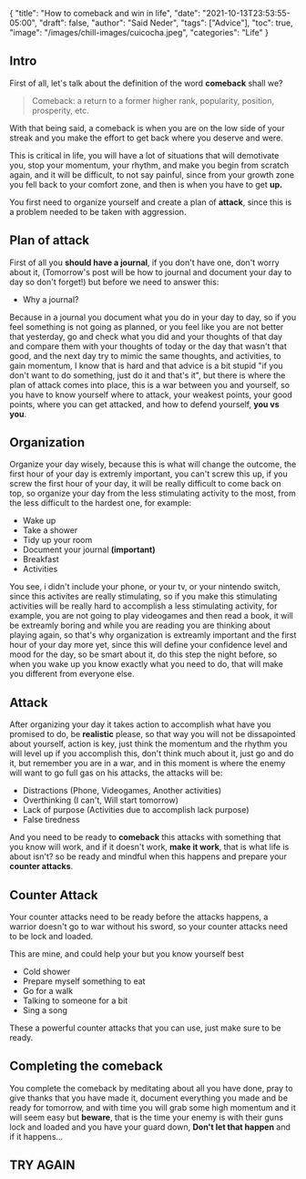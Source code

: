 {
  "title": "How to comeback and win in life",
  "date": "2021-10-13T23:53:55-05:00",
  "draft": false,
  "author": "Said Neder",
  "tags": ["Advice"],
  "toc": true,
  "image": "/images/chill-images/cuicocha.jpeg",
  "categories": "Life"
}
## Intro

First of all, let's talk about the definition of the word **comeback** shall we?

> Comeback: a return to a former higher rank, popularity, position, prosperity, etc.

With that being said, a comeback is when you are on the low side of your streak and you make
the effort to get back where you deserve and were.

This is critical in life, you will have a lot of situations that will demotivate you,
stop your momentum, your rhythm, and make you begin from scratch again,
and it will be difficult, to not say painful, since from your growth zone you fell back
to your comfort zone, and then is when you have to get **up.**

You first need to organize yourself and create a plan of **attack**, since this is a
problem needed to be taken with aggression.

## Plan of attack

First of all you **should have a journal**, if you don't have one, don't worry about it,
(Tomorrow's post will be how to journal and document your day to day so don't forget!)
but before we need to answer this:

-   Why a journal?

Because in a journal you document what you do in your day to day, so if you feel something is not going as planned,
or you feel like you are not better that yesterday, go and check what you did and your thoughts of that day and compare them
with your thoughts of today or the day that wasn't that good, and the next day try to mimic the same thoughts, and activities,
to gain momentum, I know that is hard and that advice is a bit stupid "if you don't want to do something, just do it and that's it",
but there is where the plan of attack comes into place, this is a war between you and yourself, so you have to know yourself where
to attack, your weakest points, your good points, where you can get attacked, and how to defend yourself, **you vs you**.

## Organization

Organize your day wisely, because this is what will change the outcome, the first hour of your day is extremly important,
you can't screw this up, if you screw the first hour of your day, it will be really difficult to come back on top,
so organize your day from the less stimulating activity to the most, from the less difficult to the hardest one, for example:

-   Wake up
-   Take a shower
-   Tidy up your room
-   Document your journal **(important)**
-   Breakfast
-   Activities

You see, i didn't include your phone, or your tv, or your nintendo switch, since this activites are really stimulating,
so if you make this stimulating activities will be really hard to accomplish a less stimulating activity, for example, you are not
going to play videogames and then read a book, it will be extreamly boring and while you are reading you are thinking about playing again,
so that's why organization is extreamly important and the first hour of your day more yet, since this will define your confidence level and mood
for the day, so be smart about it, do this step the night before, so when you wake up you know exactly what you need to do, that will make you
different from everyone else.

## Attack

After organizing your day it takes action to accomplish what have you promised to do, be **realistic** please, so that way you will not be
dissapointed about yourself, action is key, just think the momentum and the rhythm you will level up if you accomplish this, don't think much
about it, just go and do it, but remember you are in a war, and in this moment is where the enemy will want to go full gas on his attacks,
the attacks will be:

-   Distractions (Phone, Videogames, Another activities)
-   Overthinking (I can't, Will start tomorrow)
-   Lack of purpose (Activities due to accomplish lack purpose)
-   False tiredness

And you need to be ready to **comeback** this attacks with something that you know will work, and if it doesn't work, **make it work**, that is
what life is about isn't? so be ready and mindful when this happens and prepare your **counter attacks**.

## Counter Attack

Your counter attacks need to be ready before the attacks happens, a warrior doesn't go to war without his sword, so your counter attacks need to be
lock and loaded.

This are mine, and could help your but you know yourself best

-   Cold shower
-   Prepare myself something to eat
-   Go for a walk
-   Talking to someone for a bit
-   Sing a song

These a powerful counter attacks that you can use, just make sure to be ready.

## Completing the comeback

You complete the comeback by meditating about all you have done, pray to give thanks that you have made it, document everything you made and
be ready for tomorrow, and with time you will grab some high momentum and it will seem easy but **beware**, that is the time your enemy is
with their guns lock and loaded and you have your guard down, **Don't let that happen** and if it happens...

## TRY AGAIN
